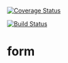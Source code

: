 [![Coverage Status](https://coveralls.io/repos/github/lyndonn03/legendary-form/badge.svg?branch=master)](https://coveralls.io/github/lyndonn03/legendary-form?branch=master)

[![Build Status](https://travis-ci.com/lyndonn03/legendary-form.svg?branch=master)](https://travis-ci.com/lyndonn03/legendary-form)

# form
